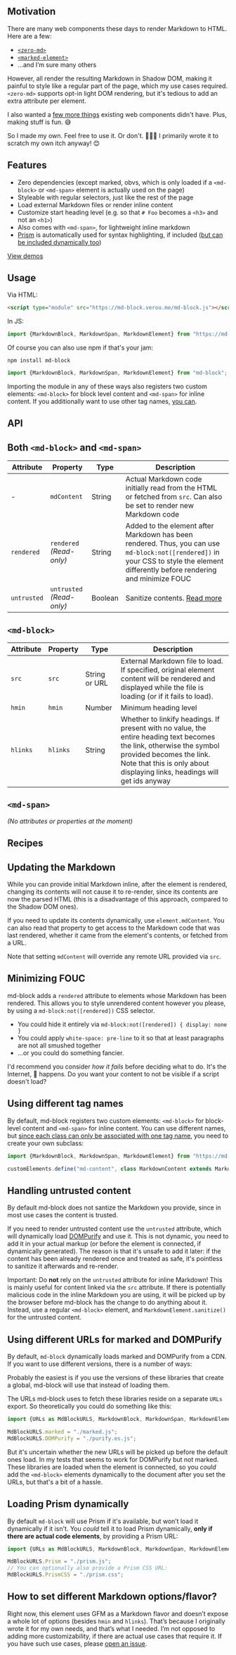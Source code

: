 <section>

# Motivation

There are many web components these days to render Markdown to HTML. Here are a few:

* [`<zero-md>`](https://zerodevx.github.io/zero-md/)
* [`<marked-element>`](https://github.com/PolymerElements/marked-element)
* …and I’m sure many others

However, all render the resulting Markdown in Shadow DOM, making it painful to style like a regular part of the page, which my use cases required.
`<zero-md>` supports opt-in light DOM rendering, but it's tedious to add an extra attribute per element.

I also wanted a [few more things](#features) existing web components didn't have.
Plus, making stuff is fun. 😅

So I made my own. Feel free to use it. Or don't. 🤷🏽‍♀️
I primarily wrote it to scratch my own itch anyway! 😊
</section>

<section>

# Features

* Zero dependencies (except marked, obvs, which is only loaded if a `<md-block>` or `<md-span>` element is actually used on the page)
* Styleable with regular selectors, just like the rest of the page
* Load external Markdown files or render inline content
* Customize start heading level (e.g. so that `# Foo` becomes a `<h3>` and not an `<h1>`)
* Also comes with `<md-span>`, for lightweight inline markdown
* [Prism](https://prismjs.com) is automatically used for syntax highlighting, if included ([but can be included dynamically too](#loading-prism-dynamically))

[View demos](https://md-block.verou.me/#demos)

</section>

<section>

# Usage

Via HTML:
```html
<script type="module" src="https://md-block.verou.me/md-block.js"></script>
```

In JS:
```js
import {MarkdownBlock, MarkdownSpan, MarkdownElement} from "https://md-block.verou.me/md-block.js";
```

Of course you can also use npm if that's your jam:

```
npm install md-block
```
```js
import {MarkdownBlock, MarkdownSpan, MarkdownElement} from "md-block";
```

Importing the module in any of these ways also registers two custom elements: `<md-block>` for block level content and `<md-span>` for inline content.
If you additionally want to use other tag names, [you can](#using-different-tag-names).

</section>

<section>

# API

## Both `<md-block>` and `<md-span>`

| Attribute | Property | Type | Description |
|-----------|----------|------|-------------|
| - | `mdContent` | String | Actual Markdown code initially read from the HTML or fetched from `src`. Can also be set to render new Markdown code |
| `rendered` | `rendered` *(Read-only)* | String | Added to the element after Markdown has been rendered. Thus, you can use `md-block:not([rendered])` in your CSS to style the element differently before rendering and minimize FOUC |
| `untrusted` | `untrusted` *(Read-only)* | Boolean | Sanitize contents. [Read more](#handling-untrusted-content)

## `<md-block>`

| Attribute | Property | Type | Description |
|-----------|----------|------|-------------|
| `src` | `src` | String or URL | External Markdown file to load. If specified, original element content will be rendered and displayed while the file is loading (or if it fails to load). |
| `hmin` | `hmin` | Number | Minimum heading level |
| `hlinks` | `hlinks` | String | Whether to linkify headings. If present with no value, the entire heading text becomes the link, otherwise the symbol provided becomes the link. Note that this is only about displaying links, headings will get ids anyway |

## `<md-span>`

*(No attributes or properties at the moment)*

</section>

<section>

# Recipes

## Updating the Markdown

While you can provide initial Markdown inline, after the element is rendered, changing its contents will not cause it to re-render,
since its contents are now the parsed HTML (this is a disadvantage of this approach, compared to the Shadow DOM ones).

If you need to update its contents dynamically, use `element.mdContent`.
You can also read that property to get access to the Markdown code that was last rendered, whether it came from the element's contents,
or fetched from a URL.

Note that setting `mdContent` will override any remote URL provided via `src`.

## Minimizing FOUC

md-block adds a `rendered` attribute to elements whose Markdown has been rendered.
This allows you to style unrendered content however you please, by using a `md-block:not([rendered])` CSS selector.

- You could hide it entirely via `md-block:not([rendered]) { display: none }`
- You could apply `white-space: pre-line` to it so that at least paragraphs are not all smushed together
- …or you could do something fancier.

I'd recommend you consider *how it fails* before deciding what to do. It's the Internet, 💩 happens.
Do you want your content to not be visible if a script doesn't load?

## Using different tag names

By default, md-block registers two custom elements: `<md-block>` for block-level content and `<md-span>` for inline content.
You can use different names, but [since each class can only be associated with one tag name](https://developer.mozilla.org/en-US/docs/Web/API/CustomElementRegistry/define#:~:text=Exceptions-,notsupportederror,-DOMException), you need to create your own subclass:

```js
import {MarkdownBlock, MarkdownSpan, MarkdownElement} from "https://md-block.verou.me/md-block.js"

customElements.define("md-content", class MarkdownContent extends MarkdownBlock {});
```

## Handling untrusted content

By default md-block does not santize the Markdown you provide, since in most use cases the content is trusted.

If you need to render untrusted content use the `untrusted` attribute, which will dynamically load [DOMPurify](https://github.com/cure53/DOMPurify) and use it.
This is not dynamic, you need to add it in your actual markup (or before the element is connected, if dynamically generated).
The reason is that it's unsafe to add it later: if the content has been already rendered once and treated as safe, it's pointless to sanitize it afterwards and re-render.

Important: Do **not** rely on the `untrusted` attribute for inline Markdown! This is mainly useful for content linked via the `src` attribute.
If there is potentially malicious code in the inline Markdown you are using, it will be picked up by the browser before md-block has the change to do anything about it.
Instead, use a regular `<md-block>` element, and `MarkdownElement.sanitize()` for the untrusted content.

## Using different URLs for marked and DOMPurify

By default, `md-block` dynamically loads marked and DOMPurify from a CDN. If you want to use different versions, there is a number of ways:

Probably the easiest is if you use the versions of these libraries that create a global, md-block will use that instead of loading them.

The URLs md-block uses to fetch these libraries reside on a separate `URLs` export. So theoretically you could do something like this:

```js
import {URLs as MdBlockURLS, MarkdownBlock, MarkdownSpan, MarkdownElement} from "./md-block.js";

MdBlockURLS.marked = "./marked.js";
MdBlockURLS.DOMPurify = "./purify.es.js";
```

But it's uncertain whether the new URLs will be picked up before the default ones load. In my tests that seems to work for DOMPurify but not marked.
These libraries are loaded when the element is connected, so you *could* add the `<md-block>` elements dynamically to the document after you set the URLs, but that's a bit of a hassle.

## Loading Prism dynamically

By default `md-block` will use Prism if it's available, but won’t load it dynamically if it isn't.
You *could* tell it to load Prism dynamically, **only if there are actual code elements**, by providing a Prism URL:

```js
import {URLs as MdBlockURLS, MarkdownBlock, MarkdownSpan, MarkdownElement} from "./md-block.js";

MdBlockURLS.Prism = "./prism.js";
// You can optionally also provide a Prism CSS URL:
MdBlockURLS.PrismCSS = "./prism.css";
```

## How to set different Markdown options/flavor?

Right now, this element uses GFM as a Markdown flavor and doesn’t expose a whole lot of options (besides `hmin` and `hlinks`).
That’s because I originally wrote it for my own needs, and that’s what I needed.
I’m not opposed to adding more customizability, if there are actual use cases that require it.
If you have such use cases, please [open an issue](https://github.com/leaverou/md-block/issues/new).

</section>